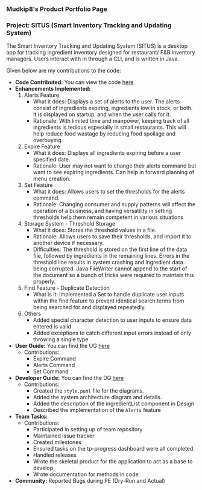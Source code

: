 ### Mudkip8's Product Portfolio Page

### Project: SITUS (Smart Inventory Tracking and Updating System)

The Smart Inventory Tracking and Updating System (SITUS) is a desktop app 
for tracking ingredient inventory designed for restaurant/ F&B inventory managers. 
Users interact with in through a CLI, and is written in Java.

Given below are my contributions to the code:

* **Code Contributed:** You can view the code [here](https://nus-cs2113-ay2122s1.github.io/tp-dashboard/?search=&sort=groupTitle&sortWithin=title&timeframe=commit&mergegroup=&groupSelect=groupByRepos&breakdown=true&checkedFileTypes=docs~functional-code~test-code~other&since=2021-09-25&tabOpen=true&tabType=authorship&tabAuthor=mudkip8&tabRepo=AY2122S1-CS2113T-T09-3%2Ftp%5Bmaster%5D&authorshipIsMergeGroup=false&authorshipFileTypes=docs~functional-code~test-code~other&authorshipIsBinaryFileTypeChecked=false)
* **Enhancements Implemented:** 
  1. Alerts Feature 
     * What it does: Displays a set of alerts to the user. The alerts consist of ingredients expiring, ingredients low in stock, or both. It is displayed on startup, and when the user calls for it.
     * Rationale: With limited time and manpower, keeping track of all ingredients is tedious especially in small restaurants. This will help reduce food wastage by reducing food spoilage and overbuying.
  2. Expire Feature
     * What it does: Displays all ingredients expiring before a user specified date.
     * Rationale: User may not want to change their alerts command but want to see expiring ingredients. Can help in forward planning of menu creation.
  3. Set Feature
     * What it does: Allows users to set the thresholds for the alerts command.
     * Rationale: Changing consumer and supply patterns will affect the operation of a business, and having versatility in setting thresholds help them remain competent in various situations
  4. Storage System - Threshold Storage
     * What it does: Stores the threshold values in a file.
     * Rationale: Allows users to save their thresholds, and import it to another device if necessary.
     * Difficulties: The threshold is stored on the first line of the data file, followed by ingredients in the remaining lines. 
     Errors in the threshold line results in system crashing and ingredient data being corrupted. Java FileWriter cannot append to the start of the document so a bunch of tricks were required to maintain this properly.
  5. Find Feature - Duplicate Detection
     * What is it: Implemented a Set to handle duplicate user inputs within the find feature to prevent identical search terms from being searched for and displayed repeatedly.
  6. Others
     * Added special character detection to user inputs to ensure data entered is valid
     * Added exceptions to catch different input errors instead of only throwing a single type
* **User Guide:** You can find the UG [here](https://ay2122s1-cs2113t-t09-3.github.io/tp/UserGuide.html)
  * Contributions:
    * Expire Command
    * Alerts Command
    * Set Command
* **Developer Guide:** You can find the DG [here](https://ay2122s1-cs2113t-t09-3.github.io/tp/DeveloperGuide.html)
  * Contributions:
    * Created the `style.puml` file for the diagrams.
    * Added the system architecture diagram and details.
    * Added the description of the ingredientList component in Design
    * Described the implementation of the `Alerts` feature
* **Team Tasks:**
  * Contributions:
    * Participated in setting up of team repository
    * Maintained issue tracker
    * Created milestones
    * Ensured tasks on the tp-progress dashboard were all completed.
    * Handled releases
    * Wrote the skeletal product for the application to act as a base to develop
    * Wrote documentation for methods in code
* **Community:** Reported Bugs during PE (Dry-Run and Actual)
